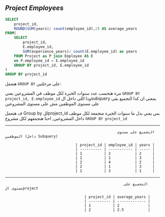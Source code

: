 ## _Project Employees_
```sql
SELECT
    project_id,
    ROUND(SUM(years)/ count(employee_id),2) AS average_years
FROM(
    SELECT 
        project_id,
        E.employee_id,
        SUM(experience_years)/ count(E.employee_id) as years
    FROM Project as P join Employee AS E
    on P.employee_id = E.employee_id
    GROUP BY project_id, E.employee_id
)
GROUP BY project_id
```
هنعمل ```GROUP BY``` على مرحلتين:

مرة هنحسب عدد سنوات الخبرة لكل موظف في المشروعين يعني ```GROUP BY project_id, E.employee_id```  ودا اللي داخل الsubquery
بمعنى ان كدا التجميع بقى على مستوى الموظفين مش على مستوى المشروعين
 
 ف هنعمل Group by للproject_id بس 
يعني بدل ما سنوات الخبرة متجمعة لكل موظف داخل المشروعين, احنا هنجمعهم لكل مشروع ```GROUP BY project_id```

---
                                                       التجميع على مستوى الموظفين (داخل Subquery)
                                                    
                                    | project_id | employee_id | years |
                                    | ---------- | ----------- | ----- |
                                    | 1          | 2           | 2     |
                                    | 1          | 1           | 3     |
                                    | 2          | 4           | 2     |
                                    | 2          | 1           | 3     |
                                    | 1          | 3           | 1     |
---
                                                    
                                                          التجميع على مستوى الproject
                                                         
                                        | project_id | average_years |                               
                                        | ---------- | ------------- |
                                        | 1          | 2             |
                                        | 2          | 2.5           |
